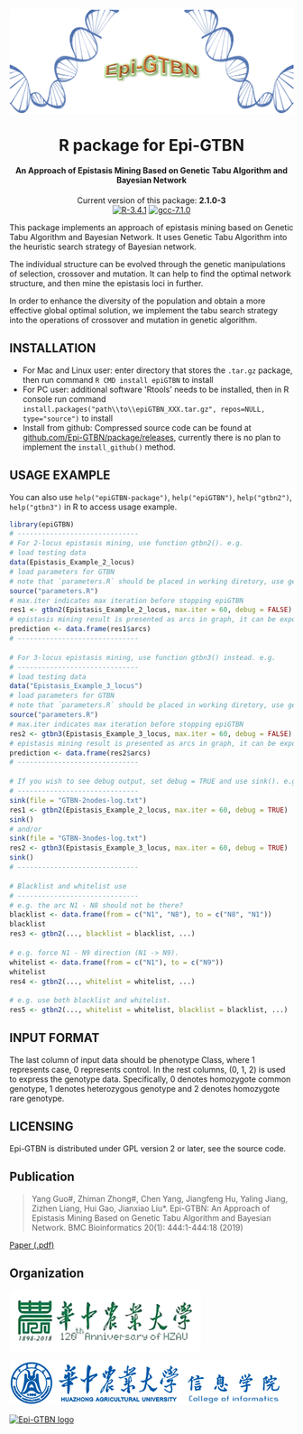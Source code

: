 <!-- <img align="center" src='./HZAU-120th-slogan.jpg'/> -->
<img align="center" src='./Epi-GTBN_banner.png'/>

<h1 align="center">
  R package for Epi-GTBN
</h1>

<h4 align="center">An Approach of Epistasis Mining Based on Genetic Tabu Algorithm and Bayesian Network</h4>

<p align="center">
  Current version of this package: <strong>2.1.0-3</strong><br/>
  <a href="https://cran.r-project.org"><img src="https://img.shields.io/badge/R-3.4.1-green.svg" alt="R-3.4.1"/></a>
  <a href="http://gcc.gnu.org"><img src="https://img.shields.io/badge/gcc-7.1.0-green.svg" alt="gcc-7.1.0"/></a>
</p>

This package implements an approach of epistasis mining based on Genetic Tabu Algorithm and Bayesian Network.
It uses Genetic Tabu Algorithm into the heuristic search strategy of Bayesian network.

The individual structure can be evolved through the genetic manipulations of selection, crossover and mutation. It can help to find the optimal network structure, and then mine the epistasis loci in further.

In order to enhance the diversity of the population and obtain a more effective global optimal solution, we implement the tabu search strategy into the operations of crossover and mutation in genetic algorithm.                    

## INSTALLATION
                    
- For Mac and Linux user: enter directory that stores the `.tar.gz` package, then run command `R CMD install epiGTBN` to install
- For PC user: additional software 'Rtools' needs to be installed, then in R console run command `install.packages("path\\to\\epiGTBN_XXX.tar.gz", repos=NULL, type="source")` to install
- Install from github: Compressed source code can be found at [github.com/Epi-GTBN/package/releases](https://github.com/Epi-GTBN/package/releases), currently there is no plan to implement the `install_github()` method.

## USAGE EXAMPLE

You can also use `help("epiGTBN-package")`, `help("epiGTBN")`, `help("gtbn2")`, `help("gtbn3")` in R to access usage example.

```R
library(epiGTBN)
# ------------------------------
# For 2-locus epistasis mining, use function gtbn2(). e.g.
# load testing data
data(Epistasis_Example_2_locus)
# load parameters for GTBN
# note that `parameters.R` should be placed in working diretory, use getwd() or setwd() to get or set your working diretory
source("parameters.R")
# max.iter indicates max iteration before stopping epiGTBN
res1 <- gtbn2(Epistasis_Example_2_locus, max.iter = 60, debug = FALSE)
# epistasis mining result is presented as arcs in graph, it can be export to data frame using code below
prediction <- data.frame(res1$arcs)
# ------------------------------

# For 3-locus epistasis mining, use function gtbn3() instead. e.g.
# ------------------------------
# load testing data
data("Epistasis_Example_3_locus")
# load parameters for GTBN
# note that `parameters.R` should be placed in working diretory, use getwd() or setwd() to get or set your working diretory
source("parameters.R")
# max.iter indicates max iteration before stopping epiGTBN
res2 <- gtbn3(Epistasis_Example_3_locus, max.iter = 60, debug = FALSE)
# epistasis mining result is presented as arcs in graph, it can be export to data frame using code below
prediction <- data.frame(res2$arcs)
# ------------------------------

# If you wish to see debug output, set debug = TRUE and use sink(). e.g. 
# ------------------------------
sink(file = "GTBN-2nodes-log.txt")
res1 <- gtbn2(Epistasis_Example_2_locus, max.iter = 60, debug = TRUE)
sink()
# and/or
sink(file = "GTBN-3nodes-log.txt")
res2 <- gtbn3(Epistasis_Example_3_locus, max.iter = 60, debug = TRUE)
sink()
# ------------------------------

# Blacklist and whitelist use
# ------------------------------
# e.g. the arc N1 - N8 should not be there?
blacklist <- data.frame(from = c("N1", "N8"), to = c("N8", "N1"))
blacklist
res3 <- gtbn2(..., blacklist = blacklist, ...)

# e.g. force N1 - N9 direction (N1 -> N9).
whitelist <- data.frame(from = c("N1"), to = c("N9"))
whitelist
res4 <- gtbn2(..., whitelist = whitelist, ...)

# e.g. use both blacklist and whitelist.
res5 <- gtbn2(..., whitelist = whitelist, blacklist = blacklist, ...)
```

## INPUT FORMAT                    

The last column of input data should be phenotype Class, where 1 represents case, 0 represents control. 
In the rest columns, (0, 1, 2) is used to express the genotype data. Specifically, 0 denotes homozygote common genotype, 1 denotes heterozygous genotype and 2 denotes homozygote rare genotype.

## LICENSING

Epi-GTBN is distributed under GPL version 2 or later, see the source code.    

## Publication

> Yang Guo#, Zhiman Zhong#, Chen Yang, Jiangfeng Hu, Yaling Jiang, Zizhen Liang, Hui Gao, Jianxiao Liu*. Epi-GTBN: An Approach of Epistasis Mining Based on Genetic Tabu Algorithm and Bayesian Network. BMC Bioinformatics 20(1): 444:1-444:18 (2019)

[Paper (.pdf)](https://bmcbioinformatics.biomedcentral.com/articles/10.1186/s12859-019-3022-z)

## Organization

<img src="./HZAU-120th.png" alt="HZAU-120th" width = 340px/><br/>

<img src="./COI.png" alt="College of Infomatics, HZAU" />

<a href="https://github.com/Epi-GTBN"><img src="https://sgyzetrov.github.io/images/epiGTBN-horizontal.png" alt="Epi-GTBN logo" title="An Approach of Epistasis Mining Based on Genetic Tabu Algorithm and Bayesian Network" height = 100px/></a>

